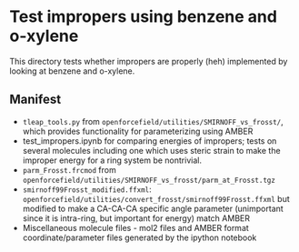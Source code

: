 # Test impropers using benzene and o-xylene
This directory tests whether impropers are properly (heh) implemented by looking at benzene and o-xylene.

## Manifest
- `tleap_tools.py` from `openforcefield/utilities/SMIRNOFF_vs_frosst/`, which provides functionality for parameterizing using AMBER
- test_impropers.ipynb for comparing energies of impropers; tests on several molecules including one which uses steric strain to make the improper energy for a ring system be nontrivial.
- `parm_Frosst.frcmod` from `openforcefield/utilities/SMIRNOFF_vs_frosst/parm_at_Frosst.tgz`
- `smirnoff99Frosst_modified.ffxml`: `openforcefield/utilities/convert_frosst/smirnoff99Frosst.ffxml` but modified to make a CA-CA-CA specific angle parameter (unimportant since it is intra-ring, but important for energy) match AMBER
- Miscellaneous molecule files - mol2 files and AMBER format coordinate/parameter files generated by the ipython notebook
